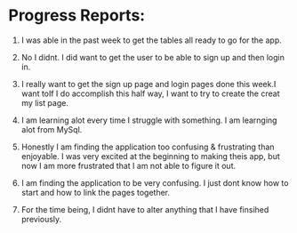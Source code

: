 # Progress Reports:


1. I was able in the past week to get the tables all ready to go for the app.

2. No I didnt. I did want to get the user to be able to sign up and then login in.

3. I really want to get the sign up page and login pages done this week.I want toIf I do accomplish this half way,
I want to try to create the creat my list page.

4. I am learning alot every time I struggle with something. I am learnging alot from MySql.

5. Honestly I am finding the application too confusing & frustrating than enjoyable.
I was very excited at the beginning to making theis app, but now I am more frustrated that I am not able to figure it out.

6. I am finding the application to be very confusing. I just dont know how to start and how to link the pages together.

7. For the time being, I didnt have to alter anything that I have finsihed previously.